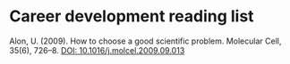 # Career development reading list

Alon, U. (2009). How to choose a good scientific problem. Molecular Cell, 35(6), 726–8. [DOI: 10.1016/j.molcel.2009.09.013](https://doi.org/10.1016/j.molcel.2009.09.013)
